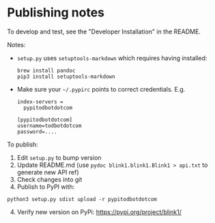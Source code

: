 

Publishing notes
=================

To develop and test, see the "Developer Installation" in the README.

Notes:
-  `setup.py` uses `setuptools-markdown` which requires having installed:
    ```
    brew install pandoc
    pip3 install setuptools-markdown
    ```

- Make sure your `~/.pypirc` points to correct credentials. E.g.
    ```
    index-servers =
      pypitodbotdotcom

    [pypitodbotdotcom]
    username=todbotdotcom
    password=....
    ```

To publish:

1. Edit `setup.py` to bump version
2. Update README.md (use `pydoc blink1.blink1.Blink1 > api.txt` to generate new API ref)
3. Check changes into git
4. Publish to PyPI with:
```
python3 setup.py sdist upload -r pypitodbotdotcom
```
4. Verify new version on PyPi: https://pypi.org/project/blink1/
